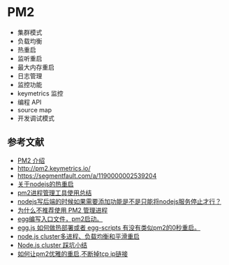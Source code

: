 PM2
========

- 集群模式
- 负载均衡
- 热重启
- 监听重启
- 最大内存重启
- 日志管理
- 监控功能
- keymetrics 监控
- 编程 API
- source map
- 开发调试模式

## 参考文献

- [PM2 介绍](https://www.douban.com/note/314200231/)
- http://pm2.keymetrics.io/
- https://segmentfault.com/a/1190000002539204
- [关于nodejs的热重启](https://cnodejs.org/topic/555999a415447cf10909100e)
- [pm2进程管理工具使用总结](http://blog.51cto.com/7490142/1858720)
- [nodejs写后端的时候如果需要添加功能是不是只能将nodejs服务停止才行？](https://www.zhihu.com/question/29851457)
- [为什么不推荐使用 PM2 管理进程](https://juejin.im/entry/5aed72636fb9a07ab508c918)
- [egg编写入口文件，pm2启动。](https://github.com/eggjs/egg/issues/345)
- [egg.js 如何做热部署或者 egg-scripts 有没有类似pm2的0秒重启。](https://segmentfault.com/q/1010000012067376)
- [node.js cluster多进程、负载均衡和平滑重启](https://www.cnblogs.com/kenkofox/p/5431643.html)
- [Node.js cluster 踩坑小结](https://zhuanlan.zhihu.com/p/27069865)
- [如何让pm2优雅的重启,不断掉tcp ip链接](https://cnodejs.org/topic/586ee5da3ffc84e30620e30e)
